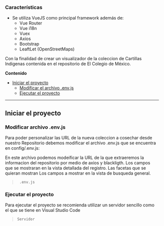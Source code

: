 ### Características

- Se utiliza VueJS como principal framework además de:
    - Vue Router
    - Vue i18n
    - Vuex
    - Axios
    - Bootstrap
    - LeaftLet (OpenStreetMaps)

Con la finalidad de crear un visualizador de la coleccion de Cartillas Indigenas contenida en el repositorio de El Colegio de México.

<!--# Proquest

<img src="https://migantoju.com/wp-content/uploads/2018/12/1_u_Jr6FozmyMCi3pe9ZsoFg-768x432.png"  width="384" height="216" />-->


**Contenido**

<!--ts-->
- [Iniciar el proyecto](#iniciar-el-proyecto)
    * [Modificar el archivo .env.js](#modificar-archivo-env)
	* [Ejecutar el proyecto](#ejecutar-el-proyecto)

<!--    * [Migrar base de datos](#migrar-base-de-datos)
    * [Crear role y usuario](#crear-role-y-usuario)-->
<!--te-->

** **

## Iniciar el proyecto


### Modificar archivo .env.js

Para poder personalizar las URL de la nueva coleccion a cosechar desde nuestro Repositorio debemos modificar el archivo .env.js que se encuentra en config/.env.js:

En este archivo podemos modeificar la URL de la que extraeremos la informacion del repositorio por medio de axios y blackligth.
Los campos que se mostraran en la vista detallada del registro.
Las facetas que se quieran mostran
Los campos a mostrar en la vista de busqueda general.

>	` .env.js`


### Ejecutar el proyecto

Para ejecutar el proyecto se recomienda utilizar un servidor sencillo como el que se tiene en Visual Studio Code


>	`Servidor`


